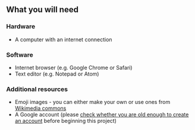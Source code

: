 ## What you will need

### Hardware

+ A computer with an internet connection

### Software

+ Internet browser (e.g. Google Chrome or Safari)
+ Text editor (e.g. Notepad or Atom)

### Additional resources

+ Emoji images - you can either make your own or use ones from [Wikimedia commons](https://commons.wikimedia.org/wiki/Emoji)
+ A Google account (please [check whether you are old enough to create an account](https://support.google.com/accounts/answer/1350409?hl=en) before beginning this project)
